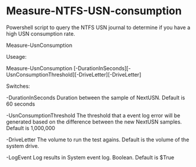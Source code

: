 # Measure-NTFS-USN-consumption
Powershell script to query the NTFS USN journal to determine if you have a high USN consumption rate.

Measure-UsnConsumption

Useage:

Measure-UsnConsumption [-DurationInSeconds][-UsnConsumptionThreshold][-DriveLetter][-DriveLetter]


Switches:

-DurationInSeconds    Duration between the sample of NextUSN. Default is 60 seconds

-UsnConsumptionThreshold    The threshold that a event log error will be generated based on the difference between the new NextUSN samples. Default is 1,000,000

-DriveLetter    The volume to run the test agains. Default is the volume of the system drive.

-LogEvent    Log results in System event log. Boolean. Default is $True

